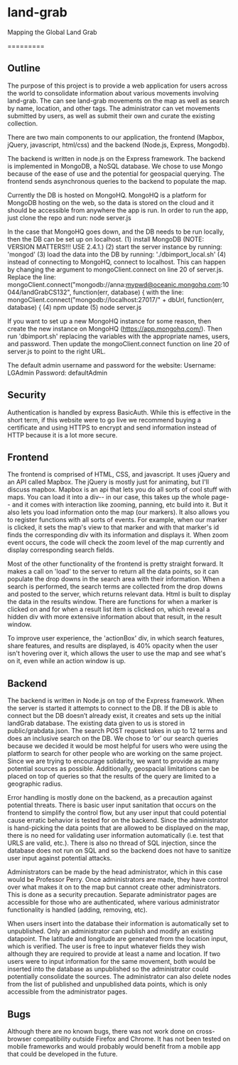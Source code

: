 land-grab
=========

Mapping the Global Land Grab

=========

Outline
--------

The purpose of this project is to provide a web application for users across the world to consolidate information about various movements involving land-grab. The can see land-grab movements on the map as well as search by name, location, and other tags. The administrator can vet movements submitted by users, as well as submit their own and curate the existing collection.

There are two main components to our application, the frontend (Mapbox, jQuery, javascript, html/css) and the backend (Node.js, Express, Mongodb).

The backend is written in node.js on the Express framework. The backend is implemented in MongoDB, a NoSQL database. We chose to use Mongo because of the ease of use and the potential for geospacial querying. The frontend sends asynchronous queries to the backend to populate the map.


Currently the DB is hosted on MongoHQ. MongoHQ is a platform for MongoDB hosting on the web, so the data is stored on the cloud and it should be accessible from anywhere the app is run. In order to run the app, just clone the repo and run:
    node server.js


In the case that MongoHQ goes down, and the DB needs to be run locally, then the DB can be set up on localhost.
    (1) install MongoDB (NOTE: VERSION MATTERS!!! USE 2.4.1.)
    (2) start the server instance by running: 'mongod'
    (3) load the data into the DB by running: './dbimport_local.sh'
    (4) instead of connecting to MongoHQ, connect to localhost. This can happen by changing the argument to mongoClient.connect on line 20 of server.js.
        Replace the line: 
            mongoClient.connect("mongodb://anna:mypwd@oceanic.mongohq.com:10044/landGrabCS132", function(err, database) {
        with the line:
            mongoClient.connect("mongodb://localhost:27017/" + dbUrl, function(err, database) {
    (4) npm update
    (5) node server.js


If you want to set up a new MongoHQ instance for some reason, then create the new instance on MongoHQ (https://app.mongohq.com/). Then run 'dbimport.sh' replacing the variables with the appropriate names, users, and password. Then update the mongoClient.connect function on line 20 of server.js to point to the right URL. 

The default admin username and password for the website:
    Username: LGAdmin
    Password: defaultAdmin


Security 
--------

Authentication is handled by express BasicAuth. While this is effective in the short term, if this website were to go live we recommend buying a certificate and using HTTPS to encrypt and send information instead of HTTP because it is a lot more secure.


Frontend
--------

The frontend is comprised of HTML, CSS, and javascript. It uses jQuery and an API called Mapbox. The jQuery is mostly just for animating, but I'll discuss mapbox. Mapbox is an api that lets you do all sorts of cool stuff with maps. You can load it into a div-- in our case, this takes up the whole page-- and it comes with interaction like zooming, panning, etc build into it. But it also lets you load information onto the map (our markers). It also allows you to register functions with all sorts of events. For example, when our marker is clicked, it sets the map's view to that marker and with that marker's id finds the corresponding div with its information and displays it. When zoom event occurs, the code will check the zoom level of the map currently and display corresponding search fields.

Most of the other functionality of the frontend is pretty straight forward. It makes a call on 'load' to the server to return all the data points, so it can populate the drop downs in the search area with their information. When a search is performed, the search terms are collected from the drop downs and posted to the server, which returns relevant data. Html is built to display the data in the results window. There are functions for when a marker is clicked on and for when a result list item is clicked on, which reveal a hidden div with more extensive information about that result, in the result window.

To improve user experience, the 'actionBox' div, in which search features, share features, and results are displayed, is 40% opacity when the user isn't hovering over it, which allows the user to use the map and see what's on it, even while an action window is up.



Backend
--------

The backend is written in Node.js on top of the Express framework. When the server is started it attempts to connect to the DB. If the DB is able to connect but the DB doesn’t already exist, it creates and sets up the initial landGrab database. The existing data given to us is stored in public/grabdata.json. The search POST request takes in up to 12 terms and does an inclusive search on the DB. We chose to ‘or’ our search queries because we decided it would be most helpful for users who were using the platform to search for other people who are working on the same project. Since we are trying to encourage solidarity, we want to provide as many potential sources as possible. Additionally, geospacial limitations can be placed on top of queries so that the results of the query are limited to a geographic radius.

Error handling is mostly done on the backend, as a precaution against potential threats. There is basic user input sanitation that occurs on the frontend to simplify the control flow, but any user input that could potential cause erratic behavior is tested for on the backend. Since the administrator is hand-picking  the data points that are allowed to be displayed on the map, there is no need for validating user information automatically (i.e. test that URLS are valid, etc.). There is also no thread of SQL injection, since the database does not run on SQL and so the backend does not have to sanitize user input against potential attacks.

Administrators can be made by the head administrator, which in this case would be Professor Perry. Once administrators are made, they have control over what makes it on to the map but cannot create other administrators. This is done as a security precaution. Separate administrator pages are accessible for those who are authenticated, where various administrator functionality is handled (adding, removing, etc).

When users insert into the database their information is automatically set to unpublished. Only an administrator can publish and modify an existing datapoint. The latitude and longitude are generated from the location input, which is verified. The user is free to input whatever fields they wish although they are required to provide at least a name and location. If two users were to input information for the same movement, both would be inserted into the database as unpublished so the administrator could potentially consolidate the sources. The administrator can also delete nodes from the list of published and unpublished data points, which is only accessible from the administrator pages.



Bugs
-----
Although there are no known bugs, there was not work done on cross-browser compatibility outside Firefox and Chrome. It has not been tested on mobile frameworks and would probably would benefit from a mobile app that could be developed in the future.
